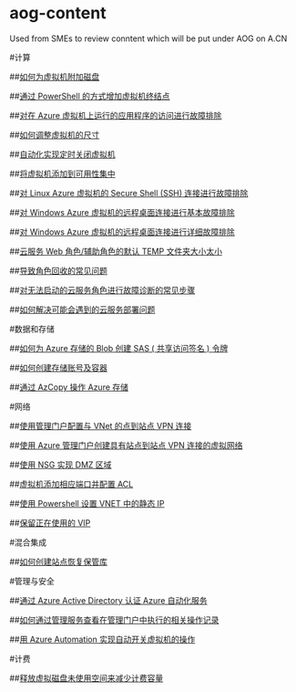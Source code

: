 # aog-content
Used from SMEs to review conntent which will be put under AOG on A.CN


#计算

##[如何为虚拟机附加磁盘](./articles/aog-virtual-machines-attach-vhd.md)

##[通过 PowerShell 的方式增加虚拟机终结点](./articles/aog-virtual-machines-ps-add-endpoint.md)

##[对在 Azure 虚拟机上运行的应用程序的访问进行故障排除](./articles/virtual-machines-troubleshoot-access-application.md)

##[如何调整虚拟机的尺寸](./articles/aog-virtual-machine-how-to-reset-vm-size.md)

##[自动化实现定时关闭虚拟机](./articles/aog-virtual-machine-how-to-turn-off-vm-automatically.md)

##[将虚拟机添加到可用性集中](./articles/aog-virtual-machine-add-vm-to-availability-group.md)

##[对 Linux Azure 虚拟机的 Secure Shell (SSH) 连接进行故障排除](./articles/virtual-machines-troubleshoot-ssh-connections.md)

##[对 Windows Azure 虚拟机的远程桌面连接进行基本故障排除](./articles/virtual-machines-rdp-detailed-troubleshoot.md)

##[对 Windows Azure 虚拟机的远程桌面连接进行详细故障排除](./articles/virtual-machines-troubleshoot-remote-desktop-connections.md)

##[云服务 Web 角色/辅助角色的默认 TEMP 文件夹大小太小](./articles/cloud-services-troubleshoot-default-temp-folder-size-too-small-web-worker-role.md)

##[导致角色回收的常见问题](./articles/cloud-services-troubleshoot-common-issues-which-cause-roles-recycle.md)

##[对无法启动的云服务角色进行故障诊断的常见步骤](./articles/cloud-services-troubleshoot-roles-that-fail-start.md)

##[如何解决可能会遇到的云服务部署问题](./articles/cloud-services-troubleshoot-deployment-problems.md)

#数据和存储

##[如何为 Azure 存储的 Blob 创建 SAS ( 共享访问签名 ) 令牌](./articles/aog-storage-how-to-create-sas-for-blob.md)

##[如何创建存储账号及容器](./articles/aog-storage-how-to-create-account-container.md)

##[通过 AzCopy 操作 Azure 存储](./articles/aog-storage-how-to-use-azcopy.md)

#网络

##[使用管理门户配置与 VNet 的点到站点 VPN 连接](./articles/vpn-gateway-point-to-site-create.md)

##[使用 Azure 管理门户创建具有站点到站点 VPN 连接的虚拟网络](./articles/vpn-gateway-site-to-site-create.md)

##[使用 NSG 实现 DMZ 区域](./articles/aog-virtual-network-use-nsg-dmz.md)

##[虚拟机添加相应端口并配置 ACL](./articles/aog-virtual-network-add-endpoint-and-acl.md)

##[使用 Powershell 设置 VNET 中的静态 IP](./articles/aog-virtual-network-how-to-use-internal-ip.md)

##[保留正在使用的 VIP](./articles/aog-virtual-network-how-to-use-reserved-ip.md)

#混合集成

##[如何创建站点恢复保管库]()

#管理与安全

##[通过 Azure Active Directory 认证 Azure 自动化服务](./articles/aog-automation-connect-mooncake.md)

##[如何通过管理服务查看在管理门户中执行的相关操作记录](./articles/aog-management-portal-how-to-see-operation-log.md)

##[用 Azure Automation 实现自动开关虚拟机的操作](./articles/aog-automation-how-to-turn-on-off-vm.md)

#计费

##[释放虚拟磁盘未使用空间来减少计费容量](./articles/aog-billing-delete-unused-vhd-to-reduce-cost.md)